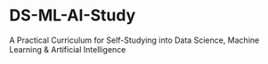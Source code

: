 # DS-ML-AI-Study
A Practical Curriculum for Self-Studying into Data Science, Machine Learning &amp; Artificial Intelligence
